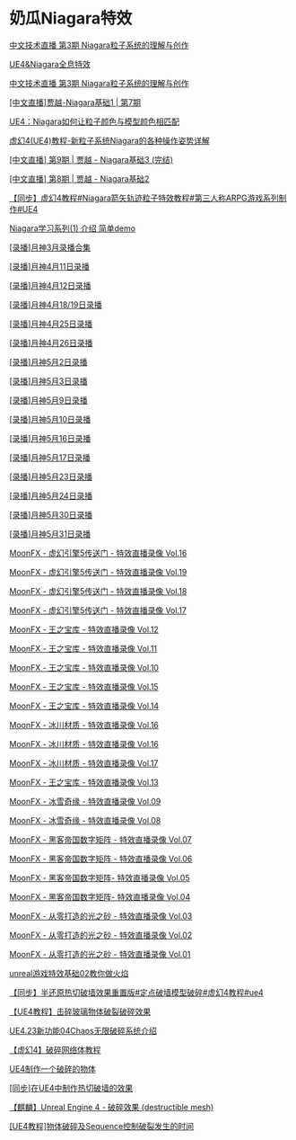 # 奶瓜Niagara特效

[中文技术直播 第3期 Niagara粒子系统的理解与创作](https://www.bilibili.com/video/BV1Lb411g72z)

[UE4&Niagara全息特效](https://www.bilibili.com/video/BV1k4411Y7mq)

[中文技术直播 第3期 Niagara粒子系统的理解与创作](https://www.bilibili.com/video/BV1Lb411g72z)

[[中文直播]贾越-Niagara基础1 | 第7期](https://www.bilibili.com/video/BV1LE411Y79r)

[UE4：Niagara如何让粒子颜色与模型颜色相匹配](https://www.bilibili.com/video/BV147411q7cx)

[虚幻4(UE4)教程-新粒子系统Niagara的各种操作姿势详解](https://www.bilibili.com/video/BV1Ss411K7tq)

[[中文直播] 第9期 | 贾越 - Niagara基础3 (完结)](https://www.bilibili.com/video/BV1yE411i7G6)

[[中文直播] 第8期 | 贾越 - Niagara基础2](https://www.bilibili.com/video/BV1fE411b7at)

[【同步】虚幻4教程#Niagara箭矢轨迹粒子特效教程#第三人称ARPG游戏系列制作#UE4](https://www.bilibili.com/video/BV1BJ411j78N)

[Niagara学习系列(1) 介绍 简单demo](https://www.bilibili.com/video/BV1Ws411N7c1)

[[录播]月神3月录播合集](https://www.bilibili.com/video/BV1JC4y1W7fD)

[[录播]月神4月11日录播](https://www.bilibili.com/video/BV1Ba4y1v7BB)

[[录播]月神4月12日录播](https://www.bilibili.com/video/BV1WC4y1W7dM)

[[录播]月神4月18/19日录播](https://www.bilibili.com/video/BV1Bk4y1r72A)

[[录播]月神4月25日录播](https://www.bilibili.com/video/BV1eK4y1b75y)

[[录播]月神4月26日录播](https://www.bilibili.com/video/BV11Z4y1W7in)

[[录播]月神5月2日录播](https://www.bilibili.com/video/BV11Z4y1s7Nm)

[[录播]月神5月3日录播](https://www.bilibili.com/video/BV1Cp4y19762)

[[录播]月神5月9日录播](https://www.bilibili.com/video/BV1t54y1X776)

[[录播]月神5月10日录播](https://www.bilibili.com/video/BV1Qa4y1v7bR)

[[录播]月神5月16日录播](https://www.bilibili.com/video/BV14k4y167zW)

[[录播]月神5月17日录播](https://www.bilibili.com/video/BV13p4y1Q7zF)

[[录播]月神5月23日录播](https://www.bilibili.com/video/BV1VV411C7cg)

[[录播]月神5月24日录播](https://www.bilibili.com/video/BV12g4y1B7nd)

[[录播]月神5月30日录播](https://www.bilibili.com/video/BV1GQ4y1P7yj)

[[录播]月神5月31日录播](https://www.bilibili.com/video/BV1LZ4y1W7Xj)

[MoonFX - 虚幻引擎5传送门 - 特效直播录像 Vol.16](https://www.bilibili.com/video/BV1oz4y1X79Q)

[MoonFX - 虚幻引擎5传送门 - 特效直播录像 Vol.19](https://www.bilibili.com/video/BV1wg4y1z78q)

[MoonFX - 虚幻引擎5传送门 - 特效直播录像 Vol.18](https://www.bilibili.com/video/BV1tz4y197VQ)

[MoonFX - 虚幻引擎5传送门 - 特效直播录像 Vol.17](https://www.bilibili.com/video/BV1N54y1Q7Go)

[MoonFX - 王之宝库 - 特效直播录像 Vol.12](https://www.bilibili.com/video/BV1Xa4y1i75S)

[MoonFX - 王之宝库 - 特效直播录像 Vol.11](https://www.bilibili.com/video/BV1iz411q7Xd)

[MoonFX - 王之宝库 - 特效直播录像 Vol.10](https://www.bilibili.com/video/BV1Ve411W7cH)

[MoonFX - 王之宝库 - 特效直播录像 Vol.15](https://www.bilibili.com/video/BV1Yi4y147Hm)

[MoonFX - 王之宝库 - 特效直播录像 Vol.14](https://www.bilibili.com/video/BV1V5411s7R5)

[MoonFX - 冰川材质 - 特效直播录像 Vol.16](https://www.bilibili.com/video/BV1xT4y1u7dj)

[MoonFX - 冰川材质 - 特效直播录像 Vol.16](https://www.bilibili.com/video/BV1xT4y1u7dj)

[MoonFX - 冰川材质 - 特效直播录像 Vol.17](https://www.bilibili.com/video/BV1sg4y1B7kq)

[MoonFX - 王之宝库 - 特效直播录像 Vol.13](https://www.bilibili.com/video/BV1Ua4y1i7Wu)

[MoonFX - 冰雪奇缘 - 特效直播录像 Vol.09](https://www.bilibili.com/video/BV1na4y1i7ux)

[MoonFX - 冰雪奇缘 - 特效直播录像 Vol.08](https://www.bilibili.com/video/BV14K411W7zE)

[MoonFX - 黑客帝国数字矩阵 - 特效直播录像 Vol.07](https://www.bilibili.com/video/BV1HV411d7h7)

[MoonFX - 黑客帝国数字矩阵 - 特效直播录像 Vol.06](https://www.bilibili.com/video/BV1W64y1M7PU)

[MoonFX - 黑客帝国数字矩阵- 特效直播录像 Vol.05](https://www.bilibili.com/video/BV1uC4y1W7mn)

[MoonFX - 黑客帝国数字矩阵- 特效直播录像 Vol.04](https://www.bilibili.com/video/BV1fi4y1t7bZ)

[MoonFX - 从零打造的光之砂 - 特效直播录像 Vol.03](https://www.bilibili.com/video/BV18K4y1k7jW)

[MoonFX - 从零打造的光之砂 - 特效直播录像 Vol.02](https://www.bilibili.com/video/BV1hz411z7ss)

[MoonFX - 从零打造的光之砂 - 特效直播录像 Vol.01](https://www.bilibili.com/video/BV1uC4y1W7XB)

[unreal游戏特效基础02教你做火焰](https://www.bilibili.com/video/BV1qx411J7qM)

[【同步】半还原热切破墙效果重置版#定点破墙模型破碎#虚幻4教程#ue4](https://www.bilibili.com/video/BV1E7411H72d)

[【UE4教程】击碎玻璃物体破裂破碎效果](https://www.bilibili.com/video/BV1kb411u7Jb)

[UE4.23新功能04Chaos无限破碎系统介绍](https://www.bilibili.com/video/BV1mJ411N7dH)

[【虚幻4】破碎网络体教程](https://www.bilibili.com/video/BV12b411M7so)


[UE4制作一个破碎的物体](https://www.bilibili.com/video/BV1Tb411T76R)

[[同步]在UE4中制作热切破墙的效果](https://www.bilibili.com/video/BV1Gb411y7if)

[【麒麟】Unreal Engine 4 - 破碎效果 (destructible mesh)](https://www.bilibili.com/video/BV1Pt411p7eP)

[[UE4教程]物体破碎及Sequence控制破裂发生的时间](https://www.bilibili.com/video/BV1fE411K7ht)


